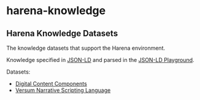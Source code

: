 # harena-knowledge

## Harena Knowledge Datasets

The knowledge datasets that support the Harena environment.

Knowledge specified in [JSON-LD](https://json-ld.org/) and parsed in the [JSON-LD Playground](https://json-ld.org/playground/).

Datasets:
* [Digital Content Components](dcc)
* [Versum Narrative Scripting Language](versum)